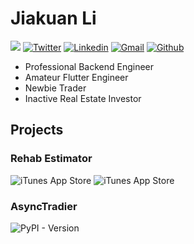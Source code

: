 
# Jiakuan Li

![](https://vbr.nathanchung.dev/badge?page_id=jiak94&color=55acb7&style=for-the-badge&logo=Github)
[![Twitter](https://img.shields.io/badge/X-000000?style=for-the-badge&logo=x&logoColor=white)](https://twitter.com/mem_alloc)
[![Linkedin](https://img.shields.io/badge/LinkedIn-0077B5?style=for-the-badge&logo=linkedin&logoColor=white)](https://www.linkedin.com/in/jiakuanli/)
[![Gmail](https://img.shields.io/badge/Gmail-D14836?style=for-the-badge&logo=gmail&logoColor=white)](mailto:jiakuan@jiakuan.xyz)
[![Github](https://img.shields.io/badge/GitHub-100000?style=for-the-badge&logo=github&logoColor=white)](https://github.com/jiak94)

- Professional Backend Engineer
- Amateur Flutter Engineer
- Newbie Trader
- Inactive Real Estate Investor

## Projects

### Rehab Estimator
  
![iTunes App Store](https://img.shields.io/itunes/v/1569047553?style=for-the-badge&label=Rehab%20Estimator&link=https%3A%2F%2Fapp.rehabestimator.app%2F)
![iTunes App Store](https://img.shields.io/itunes/v/6657758818?style=for-the-badge&label=Rehab%20Estimator&link=https%3A%2F%2Fapp.rehabestimator.app%2F)



### AsyncTradier
![PyPI - Version](https://img.shields.io/pypi/v/asynctradier?style=for-the-badge&link=https%3A%2F%2Fpypi.org%2Fproject%2Fasynctradier%2F)
